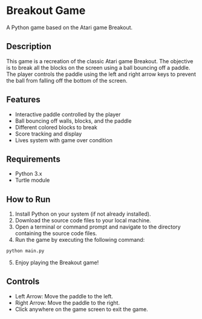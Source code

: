 # Breakout Game

A Python game based on the Atari game Breakout.

## Description

This game is a recreation of the classic Atari game Breakout. The objective is to break all the blocks on the screen using a ball bouncing off a paddle. The player controls the paddle using the left and right arrow keys to prevent the ball from falling off the bottom of the screen.

## Features

- Interactive paddle controlled by the player
- Ball bouncing off walls, blocks, and the paddle
- Different colored blocks to break
- Score tracking and display
- Lives system with game over condition

## Requirements

- Python 3.x
- Turtle module

## How to Run

1. Install Python on your system (if not already installed).
2. Download the source code files to your local machine.
3. Open a terminal or command prompt and navigate to the directory containing the source code files.
4. Run the game by executing the following command:
``` python
python main.py
```
5. Enjoy playing the Breakout game!

## Controls

- Left Arrow: Move the paddle to the left.
- Right Arrow: Move the paddle to the right.
- Click anywhere on the game screen to exit the game.

